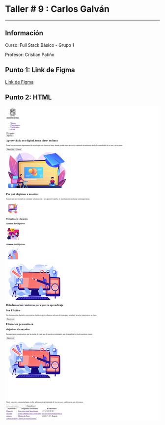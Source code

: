 <h1>Taller # 9 : Carlos Galván </h1>
<hr>

<h2>Información </h2>
    <p>Curso: Full Stack Básico - Grupo 1 <p>
    <p>Profesor: Cristian Patiño<p>  

<h2> Punto 1: Link de Figma </h2>
<a href="https://www.figma.com/file/g9bAjwYg9xbALZvVkAYwDQ/Untitled?type=design&node-id=0%3A1&t=SftlKWaN1TVlubzT-1"> Link de Figma </a>

<h2>Punto 2: HTML</h2>
<img src="./public/images/html.png" alt="html">
